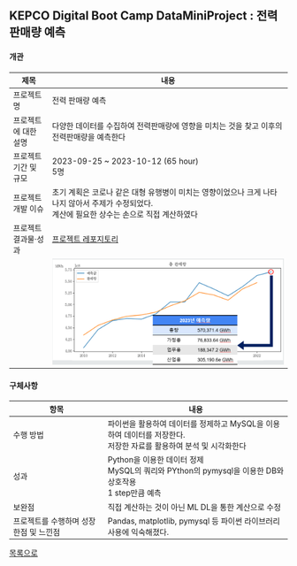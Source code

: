 ## KEPCO Digital Boot Camp DataMiniProject : 전력 판매량 예측
#### 개관
|제목|내용|
|----|----|
|프로젝트명|전력 판매량 예측|
|프로젝트에 대한 설명|다양한 데이터를 수집하여 전력판매량에 영향을 미치는 것을 찾고 이후의 전력판매량을 예측한다|
|프로젝트 기간 및 규모|2023-09-25 ~ 2023-10-12 (65 hour) <br> 5명|
|프로젝트 개발 이슈|초기 계획은 코로나 같은 대형 유행병이 미치는 영향이었으나 크게 나타나지 않아서 주제가 수정되었다.<br>계산에 필요한 상수는 손으로 직접 계산하였다|
|프로젝트 결과물·성과|[프로젝트 레포지토리](https://github.com/portk/KEPCO_MIniProject_1)|
||![mini1](https://github.com/portk/portfolio/blob/main/images/mini1.png)|

#### 구체사항
|항목|내용|
|----|----|
|수행 방법|파이썬을 활용하여 데이터를 정제하고 MySQL을 이용하여 데이터를 저장한다.<br>저장한 자료를 활용하여 분석 및 시각화한다|
|성과|Python을 이용한 데이터 정제<br>MySQL의 쿼리와 PYthon의 pymysql을 이용한 DB와 상호작용<br> 1 step만큼 예측|
|보완점|직접 계산하는 것이 아닌 ML DL을 통한 계산으로 수정|
|프로젝트를 수행하며 성장한점 및 느낀점|Pandas, matplotlib, pymysql 등 파이썬 라이브러리 사용에 익숙해졌다.|

[목록으로](https://github.com/portk/portfolio)
